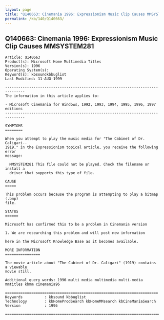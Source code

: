 ```yaml
---
layout: page
title: "Q140663: Cinemania 1996: Expressionism Music Clip Causes MMSYSTEM281"
permalink: /kb/140/Q140663/
---
```


## Q140663: Cinemania 1996: Expressionism Music Clip Causes MMSYSTEM281

	Article: Q140663
	Product(s): Microsoft Home Multimedia Titles
	Version(s): 1996
	Operating System(s): 
	Keyword(s): kbsoundkbbuglist
	Last Modified: 11-AUG-1999
	
	-------------------------------------------------------------------------------
	The information in this article applies to:
	
	- Microsoft Cinemania for Windows, 1992, 1993, 1994, 1995, 1996, 1997 editions 
	-------------------------------------------------------------------------------
	
	SYMPTOMS
	========
	
	When you attempt to play the music media for "The Cabinet of Dr. Caligari--
	1919," in the Expressionism topical article, you receive the following error
	message:
	
	  MMSYSTEM281 This file could not be played. Check the filename or install a
	  driver that supports this type of file.
	
	CAUSE
	=====
	
	This problem occurs because the program is attempting to play a bitmap (.bmp)
	file.
	
	STATUS
	======
	
	Microsoft has confirmed this to be a problem in Cinemania version
	
	1. We are researching this problem and will post new information
	
	here in the Microsoft Knowledge Base as it becomes available.
	
	MORE INFORMATION
	================
	
	The movie article about "The Cabinet of Dr. Caligari" (1919) contains a viewable
	movie still.
	
	Additional query words: 1996 multi media multimedia multi-media mmtitles kbmm cinemania96
	
	======================================================================
	Keywords          : kbsound kbbuglist
	Technology        : kbHomeProdSearch kbHomeMMsearch kbCineManiaSearch
	Version           : 1996
	
	=============================================================================
	

